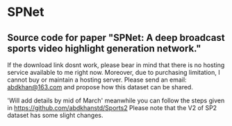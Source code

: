 # SPNet

## Source code for paper "SPNet: A deep broadcast sports video highlight generation network."


If the download link dosnt work, please bear in mind that there is no hosting service available to me right now. Moreover, due to purchasing limitation, I cannot buy or maintain a hosting server. Please send an email: abdkhan@163.com and propose how this dataset can be shared.

'Will add details by mid of March' meanwhile you can follow the steps given in https://github.com/abdkhanstd/Sports2
Please note that the V2 of SP2 dataset has some slight changes.


